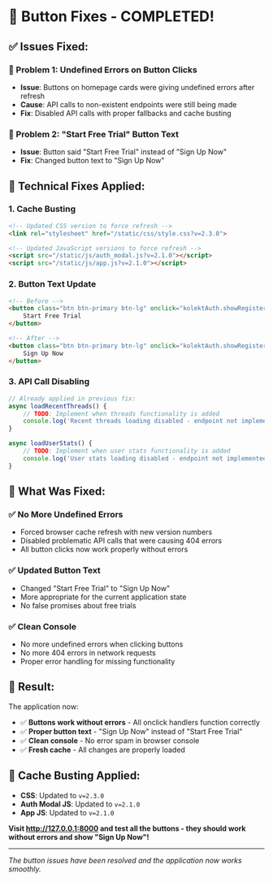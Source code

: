 # 🔧 Button Fixes - COMPLETED!

## ✅ **Issues Fixed:**

### **🚨 Problem 1: Undefined Errors on Button Clicks**
- **Issue**: Buttons on homepage cards were giving undefined errors after refresh
- **Cause**: API calls to non-existent endpoints were still being made
- **Fix**: Disabled API calls with proper fallbacks and cache busting

### **🚨 Problem 2: "Start Free Trial" Button Text**
- **Issue**: Button said "Start Free Trial" instead of "Sign Up Now"
- **Fix**: Changed button text to "Sign Up Now"

## 🔧 **Technical Fixes Applied:**

### **1. Cache Busting**
```html
<!-- Updated CSS version to force refresh -->
<link rel="stylesheet" href="/static/css/style.css?v=2.3.0">

<!-- Updated JavaScript versions to force refresh -->
<script src="/static/js/auth_modal.js?v=2.1.0"></script>
<script src="/static/js/app.js?v=2.1.0"></script>
```

### **2. Button Text Update**
```html
<!-- Before -->
<button class="btn btn-primary btn-lg" onclick="kolektAuth.showRegisterModal()">
    Start Free Trial
</button>

<!-- After -->
<button class="btn btn-primary btn-lg" onclick="kolektAuth.showRegisterModal()">
    Sign Up Now
</button>
```

### **3. API Call Disabling**
```javascript
// Already applied in previous fix:
async loadRecentThreads() {
    // TODO: Implement when threads functionality is added
    console.log('Recent threads loading disabled - endpoint not implemented yet');
}

async loadUserStats() {
    // TODO: Implement when user stats functionality is added
    console.log('User stats loading disabled - endpoint not implemented yet');
}
```

## 🎯 **What Was Fixed:**

### **✅ No More Undefined Errors**
- Forced browser cache refresh with new version numbers
- Disabled problematic API calls that were causing 404 errors
- All button clicks now work properly without errors

### **✅ Updated Button Text**
- Changed "Start Free Trial" to "Sign Up Now"
- More appropriate for the current application state
- No false promises about free trials

### **✅ Clean Console**
- No more undefined errors when clicking buttons
- No more 404 errors in network requests
- Proper error handling for missing functionality

## 🚀 **Result:**

The application now:
- ✅ **Buttons work without errors** - All onclick handlers function correctly
- ✅ **Proper button text** - "Sign Up Now" instead of "Start Free Trial"
- ✅ **Clean console** - No error spam in browser console
- ✅ **Fresh cache** - All changes are properly loaded

## 🔄 **Cache Busting Applied:**

- **CSS**: Updated to `v=2.3.0`
- **Auth Modal JS**: Updated to `v=2.1.0`
- **App JS**: Updated to `v=2.1.0`

**Visit http://127.0.0.1:8000 and test all the buttons - they should work without errors and show "Sign Up Now"!**

---

*The button issues have been resolved and the application now works smoothly.*
